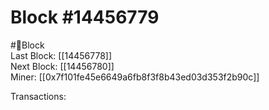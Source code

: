 
Block #14456779
===============
  
#🧊Block  
Last Block: [[14456778]]  
Next Block: [[14456780]]  
Miner: [[0x7f101fe45e6649a6fb8f3f8b43ed03d353f2b90c]]  

 Transactions:
